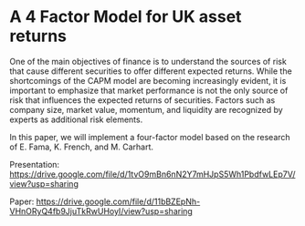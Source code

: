 # A 4 Factor Model for UK asset returns

One of the main objectives of finance is to understand the sources of risk that cause different securities to offer different expected returns. 
While the shortcomings of the CAPM model are becoming increasingly evident, it is important to emphasize that market performance is not the only source of risk that influences the expected returns of securities. Factors such as company size, market value, momentum, and liquidity are recognized by experts as additional risk elements. 

In this paper, we will implement a four-factor model based on the research of E. Fama, K. French, and M. Carhart.

Presentation: https://drive.google.com/file/d/1tvO9mBn6nN2Y7mHJpS5Wh1PbdfwLEp7V/view?usp=sharing

Paper: https://drive.google.com/file/d/11bBZEpNh-VHnORyQ4fb9JjuTkRwUHoyI/view?usp=sharing 
